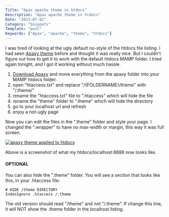 ```yaml
---
Title: "Apax apache theme in htdocs"
Description: "Apax apache theme in htdocs"
Date: "2013-07-02"
Category: "Snippets"
Template: "post"
Keywords: ["Apax", "apache", "theme", "htdocs"]
---
```


I was tired of looking at the ugly default no-style of the htdocs file listing. I had seen [Apaxy theme](http://adamwhitcroft.com/apaxy/ "Apaxy Homepage") before and thought it was really nice. But I couldn't figure out how to get it to work with the default htdocs MAMP folder. I tried again tonight, and I got it working without much hassle.

1.  [Download Apaxy](https://github.com/AdamWhitcroft/Apaxy/archive/master.zip "Apaxy Download Link") and move everything from the apaxy folder into your MAMP htdocs folder.
2.  open "htaccess.txt" and replace "/{FOLDERNAME}/theme" with "/.theme/"
3.  rename the "htaccess.txt" file to ".htaccess" which will hide the file
4.  rename the "theme" folder to ".theme" which will hide the directory
5.  go to your localhost url and refresh
6.  enjoy a not-ugly page

Now you can edit the files in the ".theme" folder and style your page. I changed the ".wrapper" to have no max-width or margin, this way it was full screen.

[![apaxy theme applied to htdocs](https://ohdoylerules.com/images/Screen-Shot-2013-07-02-at-12.38.08-AM.png)](https://ohdoylerules.com/images/Screen-Shot-2013-07-02-at-12.38.08-AM.png)

Above is a screenshot of what my htdocs/localhost:8888 now looks like.

#### OPTIONAL

You can also hide the ".theme" folder. You will see a section that looks
like this, in your .htaccess file:

    # HIDE /theme DIRECTORY
    IndexIgnore .htaccess /.theme

The old version should read "/theme" and not "/.theme". If change this
line, it will NOT show the .theme folder in the localhost listing.

